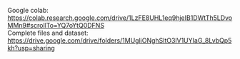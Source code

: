 
Google colab: https://colab.research.google.com/drive/1LzFE8UHL1eq9hjeIB1DWtTh5LDvoMMn9#scrollTo=YQ7oYtQ0DFNS
<br>
Complete files and dataset: https://drive.google.com/drive/folders/1MUgliONghSltO3lV1UYIaG_8LvbQp5kh?usp=sharing